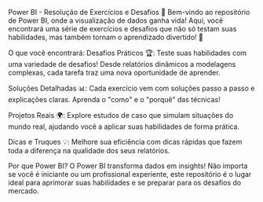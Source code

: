 Power BI - Resolução de Exercícios e Desafios 🚀
Bem-vindo ao repositório de Power BI, onde a visualização de dados ganha vida! Aqui, você encontrará uma série de exercícios e desafios que não só testam suas habilidades, mas também tornam o aprendizado divertido! 🎉

O que você encontrará:
Desafios Práticos 🏆: Teste suas habilidades com uma variedade de desafios! Desde relatórios dinâmicos a modelagens complexas, cada tarefa traz uma nova oportunidade de aprender.


Soluções Detalhadas 📊: Cada exercício vem com soluções passo a passo e explicações claras. Aprenda o "como" e o "porquê" das técnicas!


Projetos Reais 🌍: Explore estudos de caso que simulam situações do mundo real, ajudando você a aplicar suas habilidades de forma prática.


Dicas e Truques 💡: Melhore sua eficiência com dicas rápidas que fazem toda a diferença na qualidade dos seus relatórios.


Por que Power BI?
O Power BI transforma dados em insights! Não importa se você é iniciante ou um profissional experiente, este repositório é o lugar ideal para aprimorar suas habilidades e se preparar para os desafios do mercado.

